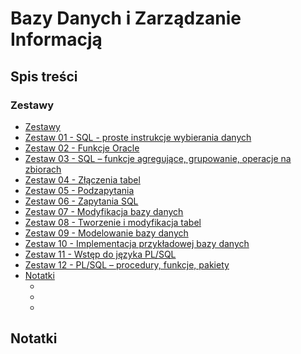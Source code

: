 # Bazy Danych i Zarządzanie Informacją

## Spis treści

### Zestawy

- [Zestawy](https://github.com/tukarp/Databases-and-Information-Management/blob/main/Zestawy)
- [Zestaw 01 - SQL - proste instrukcje wybierania danych](https://github.com/tukarp/Databases-and-Information-Management/blob/main/Zestawy/Zestaw%2001/Zestaw%2001.md)
- [Zestaw 02 - Funkcje Oracle](https://github.com/tukarp/Databases-and-Information-Management/blob/main/Zestawy/Zestaw%2002/Zestaw%2002.md)
- [Zestaw 03 - SQL – funkcje agregujące, grupowanie, operacje na zbiorach](https://github.com/tukarp/Databases-and-Information-Management/blob/main/Zestawy/Zestaw%2003/Zestaw%2003.md)
- [Zestaw 04 - Złączenia tabel](https://github.com/tukarp/Databases-and-Information-Management/blob/main/Zestawy/Zestaw%2004/Zestaw%2004.md)
- [Zestaw 05 - Podzapytania](https://github.com/tukarp/Databases-and-Information-Management/blob/main/Zestawy/Zestaw%2005/Zestaw%2005.md)
- [Zestaw 06 - Zapytania SQL](https://github.com/tukarp/Databases-and-Information-Management/blob/main/Zestawy/Zestaw%2006/Zestaw%2006.md)
- [Zestaw 07 - Modyfikacja bazy danych](https://github.com/tukarp/Databases-and-Information-Management/blob/main/Zestawy/Zestaw%2007/Zestaw%2007.md)
- [Zestaw 08 - Tworzenie i modyfikacja tabel](https://github.com/tukarp/Databases-and-Information-Management/blob/main/Zestawy/Zestaw%2008/Zestaw%2008.md)
- [Zestaw 09 - Modelowanie bazy danych](https://github.com/tukarp/Databases-and-Information-Management/blob/main/Zestawy/Zestaw%2009/Zestaw%2009.md)
- [Zestaw 10 - Implementacja przykładowej bazy danych](https://github.com/tukarp/Databases-and-Information-Management/blob/main/Zestawy/Zestaw%2010/Zestaw%2010.md)
- [Zestaw 11 - Wstęp do języka PL/SQL](https://github.com/tukarp/Databases-and-Information-Management/blob/main/Zestawy/Zestaw%2011/Zestaw%2011.md)
- [Zestaw 12 - PL/SQL – procedury, funkcje, pakiety](https://github.com/tukarp/Databases-and-Information-Management/blob/main/Zestawy/Zestaw%2012/Zestaw%2012.md)
- [Notatki](#notatki)
    - []()
    - []()
    - []()

## Notatki
